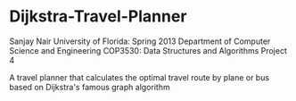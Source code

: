Dijkstra-Travel-Planner
=======================

Sanjay Nair
University of Florida: Spring 2013
Department of Computer Science and Engineering
COP3530: Data Structures and Algorithms
Project 4

A travel planner that calculates the optimal travel route by plane or bus based on Dijkstra's famous graph algorithm
